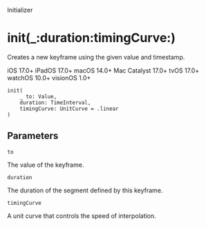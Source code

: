 Initializer

# init(_:duration:timingCurve:)

Creates a new keyframe using the given value and timestamp.

iOS 17.0+  iPadOS 17.0+  macOS 14.0+  Mac Catalyst 17.0+  tvOS 17.0+  watchOS
10.0+  visionOS 1.0+

    
    
    init(
        _ to: Value,
        duration: TimeInterval,
        timingCurve: UnitCurve = .linear
    )

##  Parameters

`to`

    

The value of the keyframe.

`duration`

    

The duration of the segment defined by this keyframe.

`timingCurve`

    

A unit curve that controls the speed of interpolation.

